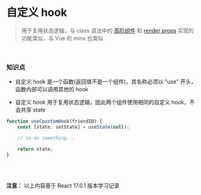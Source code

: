 # 自定义 hook

> 用于复用状态逻辑，与 class 语法中的 [高阶组件](https://zh-hans.reactjs.org/docs/higher-order-components.html) 和 [render props](https://zh-hans.reactjs.org/docs/render-props.html) 实现的功能类似，与 Vue 的 minx 也类似

</br>

### 知识点

-   自定义 hook 是一个函数(返回值不是一个组件)，其名称必须以 "use" 开头，函数内部可以调用其他的 hook

-   自定义 hook 用于复用状态逻辑，因此两个组件使用相同的自定义 hook，不会共享 state

```javascript
function useCoustomHook(friendID) {
    const [state, setState] = useState(null);

    // to do something...

    return state;
}
```

</br>
</br>

**注意：** 以上内容基于 React 17.0.1 版本学习记录
